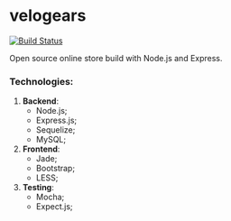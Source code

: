 # velogears
[![Build Status](https://travis-ci.org/VladimirTaytor/velogears.svg?branch=develop)](https://travis-ci.org/VladimirTaytor/velogears)
 
 Open source online store build with Node.js and Express.
 
 ### Technologies:
  1. **Backend**:
        + Node.js; 
        + Express.js;
        + Sequelize;
        + MySQL;
  2. **Frontend**:
        + Jade;
        + Bootstrap;
        + LESS;
  3. **Testing**:
        + Mocha;
        + Expect.js;
